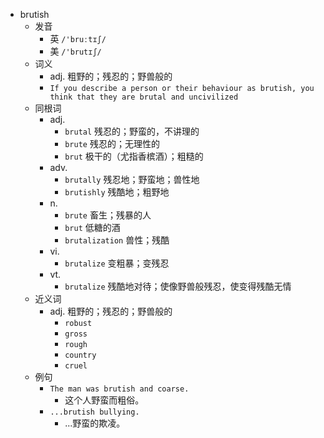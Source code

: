 - brutish
  - 发音
    - 英 `/'bruːtɪʃ/`
    - 美 `/'brutɪʃ/`
  - 词义
    - adj. 粗野的；残忍的；野兽般的
    - `If you describe a person or their behaviour as brutish, you think that they are brutal and uncivilized`
  - 同根词
    - adj.
      - `brutal` 残忍的；野蛮的，不讲理的
      - `brute` 残忍的；无理性的
      - `brut` 极干的（尤指香槟酒）；粗糙的
    - adv.
      - `brutally` 残忍地；野蛮地；兽性地
      - `brutishly` 残酷地；粗野地
    - n.
      - `brute` 畜生；残暴的人
      - `brut` 低糖的酒
      - `brutalization` 兽性；残酷
    - vi.
      - `brutalize` 变粗暴；变残忍
    - vt.
      - `brutalize` 残酷地对待；使像野兽般残忍，使变得残酷无情
  - 近义词
    - adj. 粗野的；残忍的；野兽般的
      - `robust`
      - `gross`
      - `rough`
      - `country`
      - `cruel`
  - 例句
    - `The man was brutish and coarse.`
      - 这个人野蛮而粗俗。
    - `...brutish bullying.`
      - ...野蛮的欺凌。

